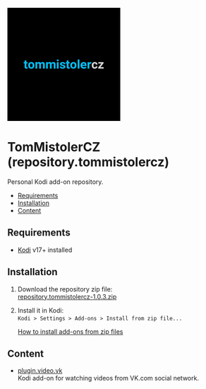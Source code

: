 ![Icon](resources/icon.png)

# TomMistolerCZ (repository.tommistolercz)

Personal Kodi add-on repository.

- [Requirements](#requirements)
- [Installation](#installation)
- [Content](#content)

## Requirements

- [Kodi](https://kodi.tv) v17+ installed

## Installation

1. Download the repository zip file:<br>
    [repository.tommistolercz-1.0.3.zip](https://github.com/tommistolercz/repository.tommistolercz/releases/download/v1.0.3/repository.tommistolercz-1.0.3.zip)
    
2. Install it in Kodi:<br>
    `Kodi > Settings > Add-ons > Install from zip file...`

    [How to install add-ons from zip files](https://kodi.wiki/view/HOW-TO:Install_add-ons_from_zip_files)

## Content

- [plugin.video.vk](https://github.com/tommistolercz/plugin.video.vk)<br>
    Kodi add-on for watching videos from VK.com social network.
